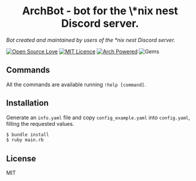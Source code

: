 <h1 align="center">ArchBot - bot for the \*nix nest Discord server.</h1>

*Bot created and maintained by users of the \*nix nest Discord server.*

[![Open Source Love](https://badges.frapsoft.com/os/v1/open-source.svg?v=103)](https://github.com/ellerbrock/open-source-badges/) [![MIT Licence](https://img.shields.io/badge/License-MIT-blue.svg)](https://opensource.org/licenses/mit-license.php) [![Arch Powered](https://img.shields.io/badge/Arch-Powered-blue.svg)](https://www.archlinux.org/) ![Gems](https://img.shields.io/badge/gems-5-red.svg)

## Commands

All the commands are available running `!help [command]`.

## Installation

Generate an `info.yaml` file and copy `config_example.yaml` into `config.yaml`, filling the requested values.

```sh
$ bundle install
$ ruby main.rb
```

## License

MIT
